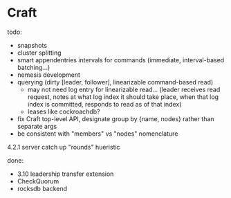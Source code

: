 # Craft

todo:
- snapshots
- cluster splitting
- smart appendentries intervals for commands (immediate, interval-based batching...)
- nemesis development
- querying (dirty [leader, follower], linearizable command-based read)
  - may not need log entry for linearizable read... (leader receives read request, notes at what log index it should take place, when that log index is committed, responds to read as of that index)
  - leases like cockroachdb?
- fix Craft top-level API, designate group by {name, nodes} rather than separate args
- be consistent with "members" vs "nodes" nomenclature

4.2.1 server catch up "rounds" hueristic

done:
- 3.10 leadership transfer extension
- CheckQuorum
- rocksdb backend
